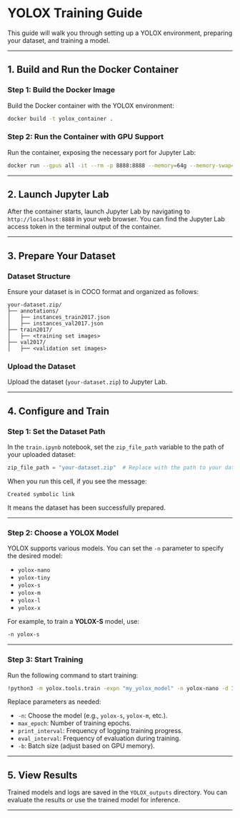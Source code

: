 # YOLOX Training Guide

This guide will walk you through setting up a YOLOX environment, preparing your dataset, and training a model.

---

## **1. Build and Run the Docker Container**

### **Step 1: Build the Docker Image**
Build the Docker container with the YOLOX environment:
```bash
docker build -t yolox_container .
```

### **Step 2: Run the Container with GPU Support**
Run the container, exposing the necessary port for Jupyter Lab:
```bash
docker run --gpus all -it --rm -p 8888:8888 --memory=64g --memory-swap=64g --shm-size=32g yolox_container
```

---

## **2. Launch Jupyter Lab**

After the container starts, launch Jupyter Lab by navigating to `http://localhost:8888` in your web browser. You can find the Jupyter Lab access token in the terminal output of the container.

---

## **3. Prepare Your Dataset**

### **Dataset Structure**
Ensure your dataset is in COCO format and organized as follows:
```
your-dataset.zip/
├── annotations/
│   ├── instances_train2017.json
│   ├── instances_val2017.json
├── train2017/
│   ├── <training set images>
├── val2017/
│   ├── <validation set images>
```

### **Upload the Dataset**
Upload the dataset (`your-dataset.zip`) to Jupyter Lab.

---

## **4. Configure and Train**

### **Step 1: Set the Dataset Path**
In the `train.ipynb` notebook, set the `zip_file_path` variable to the path of your uploaded dataset:
```python
zip_file_path = "your-dataset.zip"  # Replace with the path to your dataset
```

When you run this cell, if you see the message:
```
Created symbolic link
```
It means the dataset has been successfully prepared.

---

### **Step 2: Choose a YOLOX Model**
YOLOX supports various models. You can set the `-n` parameter to specify the desired model:
- `yolox-nano`
- `yolox-tiny`
- `yolox-s`
- `yolox-m`
- `yolox-l`
- `yolox-x`

For example, to train a **YOLOX-S** model, use:
```bash
-n yolox-s
```

---

### **Step 3: Start Training**
Run the following command to start training:
```bash
!python3 -m yolox.tools.train -expn "my_yolox_model" -n yolox-nano -d 1 -b 64 --fp16 -o --cache ram max_epoch 300 print_interval 50 eval_interval 30
```

Replace parameters as needed:
- `-n`: Choose the model (e.g., `yolox-s`, `yolox-m`, etc.).
- `max_epoch`: Number of training epochs.
- `print_interval`: Frequency of logging training progress.
- `eval_interval`: Frequency of evaluation during training.
- `-b`: Batch size (adjust based on GPU memory).

---

## **5. View Results**

Trained models and logs are saved in the `YOLOX_outputs` directory. You can evaluate the results or use the trained model for inference.

---